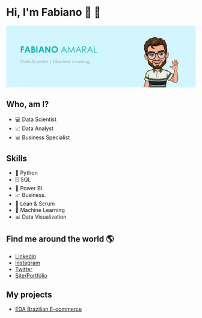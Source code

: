 # Hi, I'm Fabiano :wave: :slightly_smiling_face:

![](https://github.com/amaralbr/amaralbr/blob/main/1.23.00.png?raw=true)

## Who, am I?
* :computer: Data Scientist <br />
* :chart_with_upwards_trend: Data Analyst <br/>
* :bar_chart: Business Specialist <br/>

## Skills
* 🐍 Python
* 🗄 SQL
* 🧮 Power BI.
* 📈 Business.
* :milky_way: Lean & Scrum
* 🔮 Machine Learning
* 📊 Data Visualization

## Find me around the world :earth_americas:

*  [Linkedin]( https://www.linkedin.com/in/fabianoamaralbr/)
*  [Instagram]( https://www.instagram.com/fabianoamaralbr/)
*  [Twitter]( https://www.twitter.com/fabianoamaralbr/)
*  [Site/Portfólio](https://wwww.fabianoamaral.com)

## **My projects**

* [EDA Brazilian E-commerce](https://app.powerbi.com/view?r=eyJrIjoiZWEwMDAyMDEtMGUyYy00Y2I1LTlhMzYtNmI1OTNhNjA2MGI5IiwidCI6IjcxZDU5YjAxLTIyY2EtNDYxYS1hYzRmLWIxMDNjMDY4NTQzYSJ9)

<!--
**amaralbr/amaralbr** is a ✨ _special_ ✨ repository because its `README.md` (this file) appears on your GitHub profile.
## **My projects**

* [Churn Model](https://github.com/scudilio/Churn_model)
* [Data Visualization](https://github.com/scudilio/Visualizacao_de_dados)
* [WebScrapin](https://github.com/scudilio/webscraping_wordcloud)
* [TextMining](https://github.com/scudilio/text_mining)


Here are some ideas to get you started:

- 🔭 I’m currently working on ...
- 🌱 I’m currently learning ...
- 👯 I’m looking to collaborate on ...
- 🤔 I’m looking for help with ...
- 💬 Ask me about ...
- 📫 How to reach me: ...
- 😄 Pronouns: ...
- ⚡ Fun fact: ...
-->

